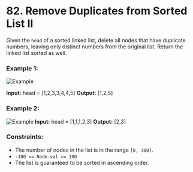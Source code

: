 # 82. Remove Duplicates from Sorted List II

Given the `head` of a sorted linked list, delete all nodes that have duplicate numbers, leaving only distinct numbers from the original list. Return the linked list sorted as well.


### Example 1:
![Example](https://assets.leetcode.com/uploads/2021/01/04/linkedlist1.jpg)

**Input:** head = [1,2,3,3,4,4,5]
**Output:** [1,2,5]

### Example 2:
![Example](https://assets.leetcode.com/uploads/2021/01/04/linkedlist2.jpg)
**Input:** head = [1,1,1,2,3]
**Output:** [2,3]
 

### Constraints:

- The number of nodes in the list is in the range `[0, 300]`.
- `-100 <= Node.val <= 100`
- The list is guaranteed to be sorted in ascending order.